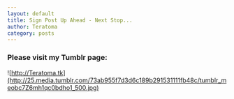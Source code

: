 ```yaml
---
layout: default
title: Sign Post Up Ahead - Next Stop...
author: Teratoma
category: posts
---
```

### Please visit my Tumblr page:
![http://Teratoma.tk](http://25.media.tumblr.com/73ab955f7d3d6c189b291531111fb48c/tumblr_meobc7Z6mh1qc0bdho1_500.jpg)